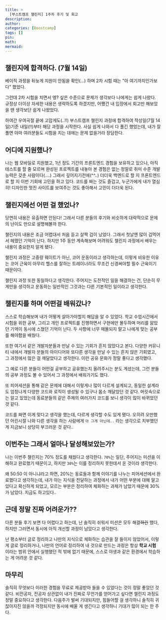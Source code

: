```yaml
---
title: >
  [부스트캠프 챌린지] 1주차 후기 및 회고
description:
author:
categories: [Boostcamp]
tags: []
pin:
math:
mermaid:
---
```


## 챌린지에 합격하다. (7월 14일)

베이직 과정을 뒤늦게 지원이 안됨을 확인(...) 하며 2차 시험 때는 "아 여기까지인가보다" 했었다.

그런데 2차 시험을 치면서 엥? 싶은 수준으로 문제가 생각보다 나에게는 쉽게 나왔다. 규정상 더이상 자세한 내용은 생략하도록 하겠지만, 어쨌건 내 입장에서 회고만 해보았을 땐 생각보단 쉽게 나왔었다.

하여간 우여곡절 끝에 고맙게도(..!!) 부스트캠프 챌린지 과정에 합격하여 작성일(7월 14일)기준 내일(!!)부터 해당 과정을 시작한다. 사실 쉽게 나와서 다 풀긴 했었는데, 내가 잘 풀면 아마 여러분들도 시험을 치는 데에는 문제 없을거라 장담한다.

## 어디에 지원했나?

나는 웹 모바일로 지원했고, 1년 정도 기간의 프론트엔드 경험을 보유하고 있으나,
아직 테스트를 할 줄 모르며 완성된 프로젝트를 내놓아 본 경험은 없는 정말로 취미 수준 개발 능력은 갖춘 사람이다(....)
그래서 깊어지기전에(^^..) 더더욱 백엔드로 할 지 프론트엔드로 할 지 이번 기회에 고민을 하고 있다.
코드를 짜는 것도 즐겁고, 누군가에게 내가 열심히! 디자인한 멋진 사이트를 보여주는 것도 좋아해서 고민이 더더욱 된다.

## 챌린지에선 어떤 걸 했었나?

당연히 내용은 유출하면 안된다! 그래서 다른 분들의 후기와 비슷하게 대략적으로 문제의 난이도 만으로 설명해볼까 한다.

챌린지의 내용은 조금 어렵대서 처음 듣고 살짝 겁이 났었다. 그래서 첫날엔 많이 겁먹어서 헤맸던 기억이 난다.
하지만 1주 동안 계속해보며 어려워도 챌린지 과정에서 배우는 내용이 중요한지 알게 됐다.

챌린지 과정은 고중량 웨이트가 아닌, 코어 운동이라고 생각하는데,
이렇게 비유한 이유는 코어 근육이 아무리 헬스를 잘하는 트레이너라도 무조건 신경써야할 필수 근육이기 때문이다.

챌린지 과정 또한 동일하다고 생각한다. 주어지는 도전적인 일을 해결하는 건,
단순히 무게만을 생각하고 운동하는 일반적인 그것과는 다른 기본적인 일이라고 생각한다.

## 챌린지를 하며 어떤걸 배워갔나?

스스로 학습해보며 내가 어떻게 살아가야할지 해답을 알 수 있었다.
학교 수업시간에서 시험을 위한 공부, 그리고 개인 프로젝트를 진행하면서 구현에만 몰두하며 머리를 앓았던 기억이 동시에 스쳤던 기억이 난다.
두 사항에 너무 매몰되지 말고 나에게 맞는 공부를 해야함을 배웠다.

또한 여기서 같은 개발자분들과 만날 수 있는 기회가 흔치 않았다고 본다.
다양한 커뮤니티 내에서 개발자 분들의 아이디어와 또다른 생각을 만날 수 있는 흔치 않은 기회였고,
그 과정에서 많은 걸 깨달았다고 생각한다. 이런 공유 문화가 정말 좋다고 생각했다.

그 예로 다른 분들이 어떤걸 공부하고 공유했는지 올려주시는 분도 계셨는데, 그런 분들의 공부 과정도 볼 수 있어서 그 과정에서 배워가기도 했다.

또 피어세션을 통해 같은 문제에 대해서 이렇게나 많이 다르게 설계되고,
동일한 설계라도 엄청나게 다양한 코드와 로직이 생성될 수 있구나 몸소 깨달았던 것 같다.
머릿속으로는 알고 있었는데 동료분들의 같은 주제의
여러가지 코드를 보니 생각이 많이 바뀌었던 것 같다.

코드를 짜면 이게 맞다고 생각을 했는데, 다르게 생각할 수도 있게 됐다.
오히려 오만했던 어린시절 나와 다른 생각을 하는 사람에게
`아 그게 아닌데..` 라는 생각으로 치부했던 게 지금보니 상당히 부끄러운 것 같다..

## 이번주는 그래서 얼마나 달성해보았는가?

나는 이번주 챌린지는 70% 정도를 채웠다고 생각한다.
`70%`는 일단, 주어지는 미션을 이해하고 완료했기 때문이고, 하지만 `30%`는 이를 정리하지 못한데서 온 것이라 생각한다.

왜 50:50 이 아니냐라고 하면, 20%는 동료들과 함께 이야기를 나누는 피어세션에서 완료했다고 생각하는데,
내가 아는 지식을 전달하는 과정에서 내가 어떤 부분에 대해 알고 있다고 확신하게 되었고,
모르는 부분은 정리하여 체화하는 과제가 남았기 때문에 30%가 남았다. 지금도 하고있다..

## 근데 정말 진짜 어려운가??

다른 분들 후기 보면 다 어렵다고 하는데, 난 솔직히 쉬워서 미션은 모두 해결~~하긴~~ 했다,
하지만 그러면서 동시에 아직 개선할 과정이 남았다고 생각한다.

난 평소부터 글로 정리하고 나만의 지식으로 체화하는 습관을 잘 들이지 않았어서,
이렇게 글로 정리하거나, 나만의 언어로 정리하여 내 것으로 만드는 과정은
항상 **학교 시험** 이라는 범위 안에서 실행했던 적 밖에 없기 때문에,
스스로 야생과 같은 환경에서 학습하는 게 어려운 것 같다.

## 마무리

솔직히 무엇보다 이러한 경험을 무료로 제공받아 들을 수 있었다는 것이 정말 좋았던 것 같다.
비전공자, 전공자 상관없이 내가 진짜로 무언가를 얻어가고 싶다면 챌린지 과정도 정말
중요하다고 생각한다. 다음주가 벌써 기대되지만, 힘들어할 걸 생각하니
솔직히 귀찮아지진 않을까 걱정되지만 동시에 배울 게 생긴다고 생각하니
기대가 많이 되는 한 주다.
